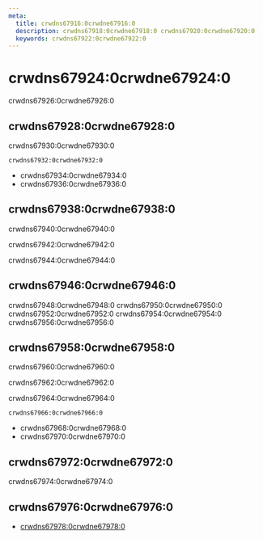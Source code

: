 ```yaml
---
meta:
  title: crwdns67916:0crwdne67916:0
  description: crwdns67918:0crwdne67918:0 crwdns67920:0crwdne67920:0
  keywords: crwdns67922:0crwdne67922:0
---
```


# crwdns67924:0crwdne67924:0
crwdns67926:0crwdne67926:0

<entry-ad />

## crwdns67928:0crwdne67928:0
crwdns67930:0crwdne67930:0

`crwdns67932:0crwdne67932:0`
- crwdns67934:0crwdne67934:0
- crwdns67936:0crwdne67936:0


## crwdns67938:0crwdne67938:0
crwdns67940:0crwdne67940:0

  crwdns67942:0crwdne67942:0

  crwdns67944:0crwdne67944:0

## crwdns67946:0crwdne67946:0
crwdns67948:0crwdne67948:0
<alert type="success">crwdns67950:0crwdne67950:0</alert>
<alert type="info">crwdns67952:0crwdne67952:0</alert>
<alert type="warning">crwdns67954:0crwdne67954:0</alert>
<alert type="error">crwdns67956:0crwdne67956:0</alert>

## crwdns67958:0crwdne67958:0
crwdns67960:0crwdne67960:0

  crwdns67962:0crwdne67962:0

  crwdns67964:0crwdne67964:0

  `crwdns67966:0crwdne67966:0`
  - crwdns67968:0crwdne67968:0
  - crwdns67970:0crwdne67970:0

## crwdns67972:0crwdne67972:0
crwdns67974:0crwdne67974:0

## crwdns67976:0crwdne67976:0
  - [crwdns67978:0crwdne67978:0]()

<doc-footer />
